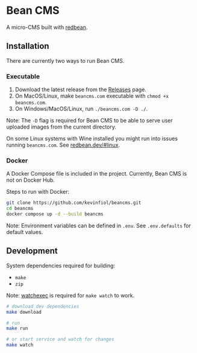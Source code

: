 # Bean CMS

A micro-CMS built with [redbean](https://redbean.dev).

## Installation

There are currently two ways to run Bean CMS.

### Executable

1. Download the latest release from the [Releases](https://github.com/kevinfiol/cms/releases) page.
2. On MacOS/Linux, make `beancms.com` executable with `chmod +x beancms.com`.
3. On Windows/MacOS/Linux, run `./beancms.com -D ./`.

Note: The `-D` flag is required for Bean CMS to be able to serve user uploaded images from the current directory.

On some Linux systems with Wine installed you might run into issues running `beancms.com`. See [redbean.dev/#linux](https://redbean.dev/#linux).

### Docker

A Docker Compose file is included in the project. Currently, Bean CMS is not on Docker Hub.

Steps to run with Docker:
```bash
git clone https://github.com/kevinfiol/beancms.git
cd beancms
docker compose up -d --build beancms
```

Note: Environment variables can be defined in `.env`. See `.env.defaults` for default values.

## Development

System dependencies required for building:

* `make`
* `zip`

Note: [watchexec](https://github.com/watchexec/watchexec) is required for `make watch` to work.

```bash
# download dev dependencies
make download

# run
make run

# or start service and watch for changes
make watch
```
